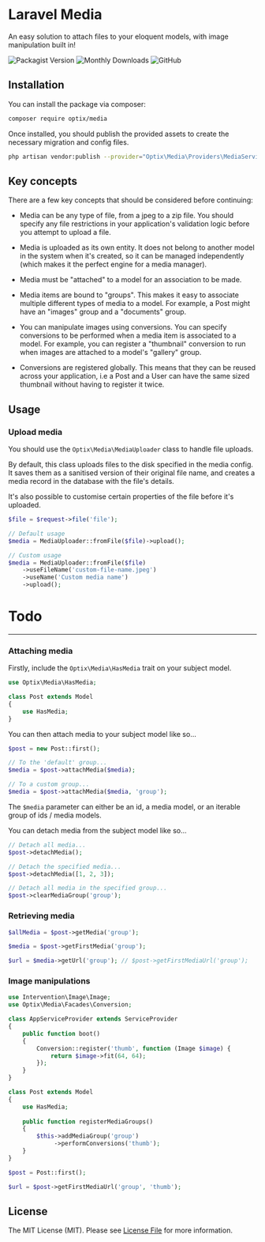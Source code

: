 # Laravel Media

An easy solution to attach files to your eloquent models, with image manipulation built in!

![Packagist Version](https://img.shields.io/packagist/v/optix/media.svg)
![Monthly Downloads](https://travis-ci.org/optixsolutions/laravel-media.svg?branch=master)
![GitHub](https://img.shields.io/github/license/optixsolutions/laravel-media.svg)

## Installation

You can install the package via composer:

```bash
composer require optix/media
```

Once installed, you should publish the provided assets to create the necessary migration and config files.

```bash
php artisan vendor:publish --provider="Optix\Media\Providers\MediaServiceProvider"
```

## Key concepts

There are a few key concepts that should be considered before continuing:

* Media can be any type of file, from a jpeg to a zip file. You should
  specify any file restrictions in your application's validation logic before
  you attempt to upload a file.

* Media is uploaded as its own entity. It does not belong to another model in the system when it's created,
  so it can be managed independently (which makes it the perfect engine for a media manager).
  
* Media must be "attached" to a model for an association to be made.

* Media items are bound to "groups". This makes it easy to associate multiple different types of media
  to a model. For example, a Post might have an "images" group and a "documents" group.
  
* You can manipulate images using conversions. You can specify conversions to be performed when a media
  item is associated to a model. For example, you can register a "thumbnail" conversion to run when images
  are attached to a model's "gallery" group.

* Conversions are registered globally. This means that they can be reused across your application, i.e a Post
  and a User can have the same sized thumbnail without having to register it twice.

## Usage

### Upload media

You should use the `Optix\Media\MediaUploader` class to handle file uploads.

By default, this class uploads files to the disk specified in the media config. It saves them as a sanitised
version of their original file name, and creates a media record in the database with the file's details.

It's also possible to customise certain properties of the file before it's uploaded.

```php
$file = $request->file('file');

// Default usage
$media = MediaUploader::fromFile($file)->upload();

// Custom usage
$media = MediaUploader::fromFile($file)
    ->useFileName('custom-file-name.jpeg')
    ->useName('Custom media name')
    ->upload();
```

# Todo

---

### Attaching media

Firstly, include the `Optix\Media\HasMedia` trait on your subject model.

```php
use Optix\Media\HasMedia;

class Post extends Model
{
    use HasMedia;
}
```

You can then attach media to your subject model like so...

```php
$post = new Post::first();

// To the 'default' group...
$media = $post->attachMedia($media);

// To a custom group...
$media = $post->attachMedia($media, 'group');
```

The `$media` parameter can either be an id, a media model, or an iterable group of ids / media models.

You can detach media from the subject model like so...

```php
// Detach all media...
$post->detachMedia();

// Detach the specified media...
$post->detachMedia([1, 2, 3]);

// Detach all media in the specified group...
$post->clearMediaGroup('group');
```

### Retrieving media

```php
$allMedia = $post->getMedia('group');

$media = $post->getFirstMedia('group');

$url = $media->getUrl('group'); // $post->getFirstMediaUrl('group');
```

### Image manipulations

```php
use Intervention\Image\Image;
use Optix\Media\Facades\Conversion;

class AppServiceProvider extends ServiceProvider
{
    public function boot()
    {
        Conversion::register('thumb', function (Image $image) {
            return $image->fit(64, 64);
        });
    }
}
```

```php
class Post extends Model
{
    use HasMedia;
    
    public function registerMediaGroups()
    {
        $this->addMediaGroup('group')
             ->performConversions('thumb');
    }
}
```

```php
$post = Post::first();

$url = $post->getFirstMediaUrl('group', 'thumb');
```

## License

The MIT License (MIT). Please see [License File](LICENSE.md) for more information.
